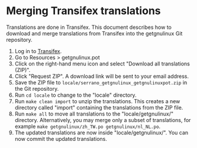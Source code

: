 # Merging Transifex translations

Translations are done in Transifex. This document describes how to download and
merge translations from Transifex into the getgnulinux Git repository.

1. Log in to [Transifex](https://www.transifex.com/serrano/getgnulinux/).
2. Go to Resources > getgnulinux.pot
3. Click on the right-hand menu icon and select "Download all translations (ZIP)".
4. Click "Request ZIP". A download link will be sent to your email address.
5. Save the ZIP file to `locale/serrano_getgnulinux_getgnulinuxpot.zip` in the
   Git repository.
6. Run `cd locale` to change to the "locale" directory.
7. Run `make clean import` to unzip the translations. This creates a new
   directory called "import" containing the translations from the ZIP file.
8. Run `make all` to move all translations to the "locale/getgnulinux/"
   directory. Alternatively, you may merge only a subset of translations, for
   example `make getgnulinux/zh_TW.po getgnulinux/nl_NL.po`.
9. The updated translations are now inside "locale/getgnulinux/". You can now
   commit the updated translations.
